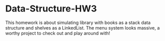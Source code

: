# Data-Structure-HW3
This homework is about simulating library with books as a stack data structure and shelves as a LinkedList. The menu system looks massive, a worthy project to check out and play around with!
